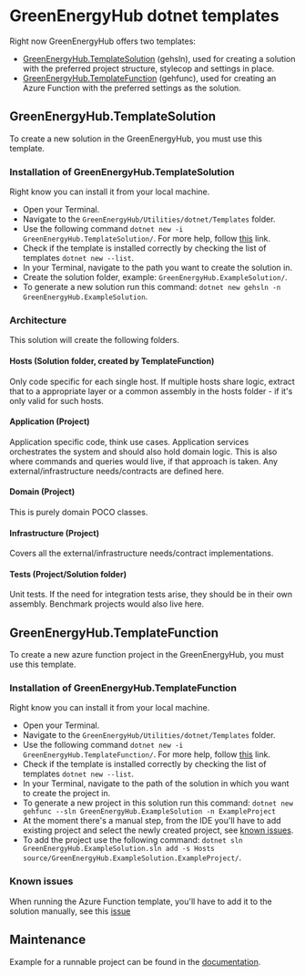 # GreenEnergyHub dotnet templates

Right now GreenEnergyHub offers two templates:

- [GreenEnergyHub.TemplateSolution](#greenenergyhubtemplatesolution) (gehsln), used for creating a solution with the preferred project structure, stylecop and settings in place.
- [GreenEnergyHub.TemplateFunction](#greenenergyhubtemplatefunction) (gehfunc), used for creating an Azure Function with the preferred settings as the solution.

## GreenEnergyHub.TemplateSolution

To create a new solution in the GreenEnergyHub, you must use this template.

### Installation of GreenEnergyHub.TemplateSolution

Right know you can install it from your local machine.

- Open your Terminal.
- Navigate to the `GreenEnergyHub/Utilities/dotnet/Templates` folder.
- Use the following command `dotnet new -i GreenEnergyHub.TemplateSolution/`. For more help, follow [this](https://docs.microsoft.com/en-us/dotnet/core/tools/custom-templates#installing-a-template) link.
- Check if the template is installed correctly by checking the list of templates `dotnet new --list`.
- In your Terminal, navigate to the path you want to create the solution in.
- Create the solution folder, example: `GreenEnergyHub.ExampleSolution/`.
- To generate a new solution run this command: `dotnet new gehsln -n GreenEnergyHub.ExampleSolution`.

### Architecture

This solution will create the following folders.

#### Hosts (Solution folder, created by TemplateFunction)

Only code specific for each single host. If multiple hosts share logic, extract that to a appropriate layer or a common assembly in the hosts folder - if it's only valid for such hosts.

#### Application (Project)

Application specific code, think use cases. Application services orchestrates the system and should also hold domain logic. This is also where commands and queries would live, if that approach is taken.
Any external/infrastructure needs/contracts are defined here.

#### Domain (Project)

This is purely domain POCO classes.

#### Infrastructure (Project)

Covers all the external/infrastructure needs/contract implementations.

#### Tests (Project/Solution folder)

Unit tests. If the need for integration tests arise, they should be in their own assembly. Benchmark projects would also live here.

## GreenEnergyHub.TemplateFunction

To create a new azure function project in the GreenEnergyHub, you must use this template.

### Installation of GreenEnergyHub.TemplateFunction

Right know you can install it from your local machine.

- Open your Terminal.
- Navigate to the `GreenEnergyHub/Utilities/dotnet/Templates` folder.
- Use the following command  `dotnet new -i GreenEnergyHub.TemplateFunction/`. For more help, follow [this](https://docs.microsoft.com/en-us/dotnet/core/tools/custom-templates#installing-a-template) link.
- Check if the template is installed correctly by checking the list of templates `dotnet new --list`.
- In your Terminal, navigate to the path of the solution in which you want to create the project in.
- To generate a new project in this solution run this command: `dotnet new gehfunc --sln GreenEnergyHub.ExampleSolution -n ExampleProject`
- At the moment there's a manual step, from the IDE you'll have to add existing project and select the newly created project, see [known issues](#known-issues).
- To add the project use the following command: `dotnet sln GreenEnergyHub.ExampleSolution.sln add -s Hosts source/GreenEnergyHub.ExampleSolution.ExampleProject/`.

### Known issues

When running the Azure Function template, you'll have to add it to the solution manually, see this [issue](https://github.com/dotnet/templating/issues/1991)

## Maintenance

Example for a runnable project can be found in the [documentation](https://github.com/dotnet/templating/wiki/Runnable-Project-Templates).
